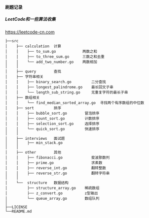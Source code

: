 #### 刷题记录

##### LeetCode和一些算法收集

https://leetcode-cn.com


    ├──src
    │    ├── calculation  计算 
    │    │    ├── to_sum.go            两数之和
    │    │    ├── to_three_sum.go      三数之和去重
    │    │    └── add_two_number.go    两数相加
    │    │ 
    │    ├── query        查找 
    │    ├── 字符串相关
    │    │    ├── binary_search.go         二分查找
    │    │    ├── longest_palindrome.go    最长回文子串
    │    │    └── length_sub_string.go     无重复字符的最长子串  
    │    ├── 数组相关
    │    │    └── find_median_sorted_array.go  寻找两个有序数组的中位数
    │    ├── sort         排序
    │    │    ├── bubble_sort.go        冒泡排序
    │    │    ├── count_sort.go         计数排序
    │    │    ├── selection_sort.go     选择排序
    │    │    └── quick_sort.go         快速排序 
    │    │    
    │    ├── interviews   面试题
    │    │    ├── min_stack.go             
    │    │     
    │    ├── other        其他
    │    │    ├── fibonacci.go             斐波那数列
    │    │    ├── prime.go                 求素数       
    │    │    ├── reverse_int.go           翻转整数    
    │    │    ├── reverse_str.go           翻转字符串   
    │    │     
    │    └──  structure   数据结构
    │         ├── structure_array.go    稀疏数组
    │         ├── z_convert.go          z型输出
    │         └── queue_array.go        数组队列
    │       
    ├──LICENSE
    └──README.md

